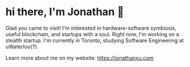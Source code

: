 # hi there, I'm Jonathan 👋

Glad you came to visit! I'm interested in hardware-software symbiosis, useful blockchain, and startups with a soul. Right now, I'm working on a stealth startup. I'm currently in Toronto, studying Software Engineering at uWaterloo(?).

Learn more about me on my website: https://jonathanxu.com
